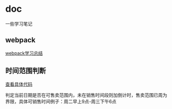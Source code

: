 # doc
一些学习笔记

<h2>webpack</h2>
<a href="webpackDemo">webpack学习总结</a>

<h2>时间范围判断</h2>
<a href="timeTimer">查看具体代码</a>
<p>判定当前日期是否在可售卖范围内，未在销售时间段则加倒计时，售卖范围已周为界限，具体可销售时间例子：周二早上9点-周三下午6点</p>
